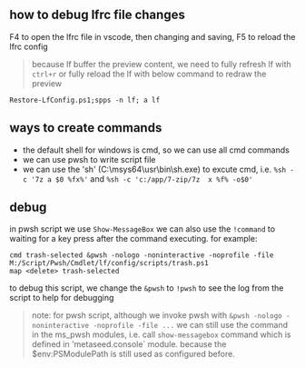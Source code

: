 ## how to debug lfrc file changes
F4 to open the lfrc file in vscode, then changing and saving,
F5 to reload the lfrc config
> because lf buffer the preview content, we need to fully refresh lf with `ctrl+r` or fully reload the lf with below command
> to redraw the preview
```pwsh
Restore-LfConfig.ps1;spps -n lf; a lf
```
## ways to create commands
* the default shell for windows is cmd, so we can use all cmd commands
* we can use pwsh to write script file
* we can use the 'sh' (C:\msys64\usr\bin\sh.exe) to excute cmd, i.e. `%sh -c '7z a $0 %fx%'` and `%sh -c 'c:/app/7-zip/7z  x %f% -o$0'`

## debug
in pwsh script we use `Show-MessageBox`
we can also use the `!command` to waiting for a key press after the command executing.
for example:
```pwsh
cmd trash-selected &pwsh -nologo -noninteractive -noprofile -file M:/Script/Pwsh/Cmdlet/lf/config/scripts/trash.ps1
map <delete> trash-selected
```
to debug this script, we change the `&pwsh` to `!pwsh` to see the log from the script to help for debugging

> note: for pwsh script, although we invoke pwsh with `&pwsh -nologo -noninteractive -noprofile -file ...` we can still use the command in the ms_pwsh modules, i.e. call `show-messagebox` command which is defined in 'metaseed.console` module. because the  $env:PSModulePath is still used as configured before.
